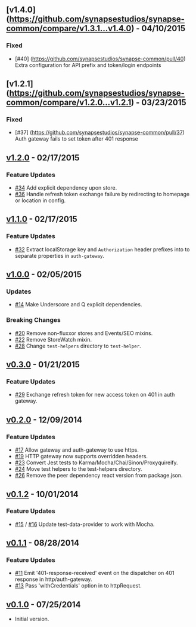 ## [v1.4.0] (https://github.com/synapsestudios/synapse-common/compare/v1.3.1...v1.4.0) - 04/10/2015
### Fixed
- [#40] (https://github.com/synapsestudios/synapse-common/pull/40) Extra configuration for API prefix and token/login endpoints


## [v1.2.1] (https://github.com/synapsestudios/synapse-common/compare/v1.2.0...v1.2.1) - 03/23/2015
### Fixed
- [#37] (https://github.com/synapsestudios/synapse-common/pull/37) Auth gateway fails to set token after 401 response


## [v1.2.0](https://github.com/synapsestudios/synapse-common/compare/v1.1.0...v1.2.0) - 02/17/2015
### Feature Updates
- [#34](https://github.com/synapsestudios/synapse-common/pull/34) Add explicit dependency upon store.
- [#36](https://github.com/synapsestudios/synapse-common/pull/36) Handle refresh token exchange failure by redirecting to homepage or location in config.


## [v1.1.0](https://github.com/synapsestudios/synapse-common/compare/v1.0.0...v1.1.0) - 02/17/2015
### Feature Updates
- [#32](https://github.com/synapsestudios/synapse-common/pull/32) Extract localStorage key and `Authorization` header prefixes into to separate properties in `auth-gateway`.

## [v1.0.0](https://github.com/synapsestudios/synapse-common/compare/v0.3.0...v1.0.0) - 02/05/2015
### Updates
- [#14](https://github.com/synapsestudios/synapse-common/pull/14) Make Underscore and Q explicit dependencies.

### Breaking Changes
- [#20](https://github.com/synapsestudios/synapse-common/pull/20) Remove non-fluxxor stores and Events/SEO mixins.
- [#22](https://github.com/synapsestudios/synapse-common/pull/22) Remove StoreWatch mixin.
- [#28](https://github.com/synapsestudios/synapse-common/pull/28) Change `test-helpers` directory to `test-helper`.

## [v0.3.0](https://github.com/synapsestudios/synapse-common/compare/v0.2.0...v0.3.0) - 01/21/2015
### Feature Updates
- [#29](https://github.com/synapsestudios/synapse-common/pull/29) Exchange refresh token for new access token on 401 in auth gateway.

## [v0.2.0](https://github.com/synapsestudios/synapse-common/compare/v0.1.2...v0.2.0) - 12/09/2014
### Feature Updates
- [#17](https://github.com/synapsestudios/synapse-common/pull/17) Allow gateway and auth-gateway to use https.
- [#19](https://github.com/synapsestudios/synapse-common/pull/19) HTTP gateway now supports overridden headers.
- [#23](https://github.com/synapsestudios/synapse-common/pull/23) Convert Jest tests to Karma/Mocha/Chai/Sinon/Proxyquireify.
- [#24](https://github.com/synapsestudios/synapse-common/pull/24) Move test helpers to the test-helpers directory.
- [#26](https://github.com/synapsestudios/synapse-common/pull/26) Remove the peer dependency react version from package.json.


## [v0.1.2](https://github.com/synapsestudios/synapse-common/compare/v0.1.1...v0.1.2) - 10/01/2014
### Feature Updates
- [#15](https://github.com/synapsestudios/synapse-common/pull/15) / [#16](https://github.com/synapsestudios/synapse-common/pull/16) Update test-data-provider to work with Mocha.


## [v0.1.1](https://github.com/synapsestudios/synapse-common/compare/v0.1.0...v0.1.1) - 08/28/2014
### Feature Updates
- [#11](https://github.com/synapsestudios/synapse-common/pull/11) Emit '401-response-received' event on the dispatcher on 401 response in http/auth-gateway.
- [#13](https://github.com/synapsestudios/synapse-common/pull/13) Pass 'withCredentials' option in to httpRequest.


## [v0.1.0](https://github.com/synapsestudios/synapse-common/releases/tag/v0.1.0) - 07/25/2014
- Initial version.
